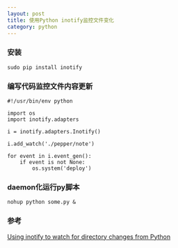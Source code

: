 ```yaml
---
layout: post
title: 使用Python inotify监控文件变化
category: python
---
```

### 安装
```
sudo pip install inotify
```

### 编写代码监控文件内容更新
```
#!/usr/bin/env python

import os
import inotify.adapters

i = inotify.adapters.Inotify()

i.add_watch('./pepper/note')

for event in i.event_gen():
    if event is not None:
        os.system('deploy')

```


### daemon化运行py脚本
```
nohup python some.py &
```

### 参考
[Using inotify to watch for directory changes from Python](http://the.randomengineer.com/2015/04/24/using-inotify-to-watch-for-directory-changes-from-python/)
